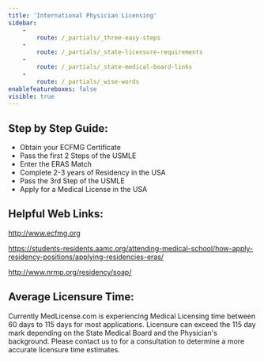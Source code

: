 ```yaml
---
title: 'International Physician Licensing'
sidebar:
    -
        route: /_partials/_three-easy-steps
    -
        route: /_partials/_state-licensure-requirements
    -
        route: /_partials/_state-medical-board-links
    -
        route: /_partials/_wise-words
enablefeatureboxes: false
visible: true
---
```


<h2 id="mcetoc_1cdpptb3e2">Step by Step Guide:</h2>
<ul>
<li>Obtain your ECFMG Certificate</li>
<li>Pass the first 2 Steps of the USMLE</li>
<li>Enter the ERAS Match</li>
<li>Complete 2-3 years of Residency in the USA</li>
<li>Pass the 3rd Step of the USMLE</li>
<li>Apply for a Medical License in the USA</li>
</ul>
<h2 id="mcetoc_1cdpprnmp1">Helpful Web Links:</h2>
<p><a href="https://www.ecfmg.org/">http://www.ecfmg.org</a></p>
<p><a href="https://students-residents.aamc.org/applying-residency/applying-residencies-eras/">https://students-residents.aamc.org/attending-medical-school/how-apply-residency-positions/applying-residencies-eras/</a></p>
<p><a href="http://www.nrmp.org/soap-applicants-video/">http://www.nrmp.org/residency/soap/</a></p>
<h2 id="mcetoc_1cdpq8vi30">Average Licensure Time:</h2>
<p>Currently MedLicense.com is experiencing Medical Licensing time between 60 days to 115 days for most applications. Licensure can exceed the 115 day mark depending on the State Medical Board and the Physician's background. Please contact us to for a consultation to determine a more accurate licensure time estimates.</p>
<p>&nbsp;</p>